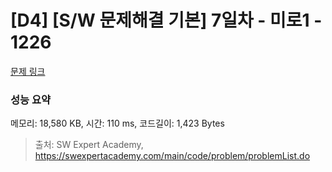 # [D4] [S/W 문제해결 기본] 7일차 - 미로1 - 1226 

[문제 링크](https://swexpertacademy.com/main/code/problem/problemDetail.do?contestProbId=AV14vXUqAGMCFAYD) 

### 성능 요약

메모리: 18,580 KB, 시간: 110 ms, 코드길이: 1,423 Bytes



> 출처: SW Expert Academy, https://swexpertacademy.com/main/code/problem/problemList.do